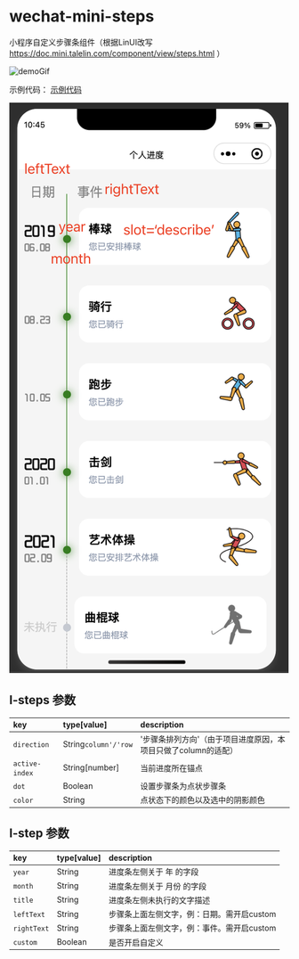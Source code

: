 # wechat-mini-steps
小程序自定义步骤条组件（根据LinUI改写 https://doc.mini.talelin.com/component/view/steps.html ）

![demoGif](https://github.com/Jidahan/wechat-mini-steps/raw/main/image/demo.gif)


示例代码： [示例代码](https://github.com/Jidahan/wechat-mini-steps/blob/main/pages/buyHouseSteps/buyHouseSteps.wxml)

![demopng](https://github.com/Jidahan/wechat-mini-steps/raw/main/image/demoimg.png)
## l-steps 参数
|key|type[value]|description|
|:----|:---|:----------|
|`direction`|String`column'/'row`|'步骤条排列方向'（由于项目进度原因，本项目只做了column的适配）|
|`active-index`|String[number]|当前进度所在锚点|
|`dot`|Boolean|设置步骤条为点状步骤条|
|`color`|String|点状态下的颜色以及选中的阴影颜色|

## l-step 参数
|key|type[value]|description|
|:----|:---|:----------|
|`year`|String|进度条左侧关于 年 的字段|
|`month`|String|进度条左侧关于 月份 的字段|
|`title`|String|进度条左侧未执行的文字描述|
|`leftText`|String|步骤条上面左侧文字，例：日期。需开启custom|
|`rightText`|String|步骤条上面左侧文字，例：事件。需开启custom|
|`custom`|Boolean|是否开启自定义|